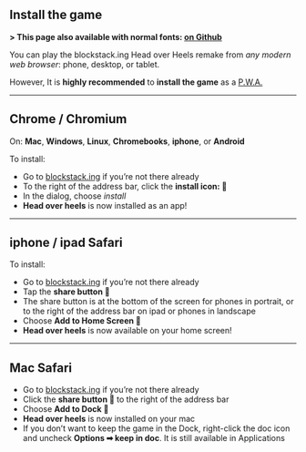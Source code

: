 ## Install the game

**> This page also available with normal fonts: [on Github](https://github.com/jimhigson/head-over-heels-online/tree/main/src/manual/remake/installGuide.md)**

You can play the blockstack.ing Head over Heels remake from *any modern web
browser*: phone, desktop, or tablet.

However, It is **highly recommended** to **install the game** as a [P.W.A.](https://developer.mozilla.org/en-US/docs/Web/Progressive_web_apps)

----
## Chrome / Chromium

On: **Mac**, **Windows**, **Linux**, **Chromebooks**, **iphone**, or **Android**

To install:

* Go to [blockstack.ing](https://blockstack.ing) if you’re not there already
* To the right of the address bar, click the **install icon: **
* In the dialog, choose *install*
* **Head over heels** is now installed as an app!

----
## iphone / ipad Safari

To install:

* Go to [blockstack.ing](https://blockstack.ing) if you’re not there already
* Tap the **share button **
* The share button is at the bottom of the screen for phones in portrait, or to the right of the address bar on ipad or phones in landscape
* Choose **Add to Home Screen **
* **Head over heels** is now available on your home screen!

----
## Mac Safari

* Go to [blockstack.ing](https://blockstack.ing) if you’re not there already
* Click the **share button ** to the right of the address bar
* Choose **Add to Dock 󱂩**
* **Head over heels** is now installed on your mac
* If you don’t want to keep the game in the Dock, right-click the doc icon and uncheck **Options ➡ keep in doc**. It is still available in Applications

